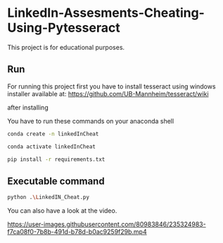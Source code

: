 # LinkedIn-Assesments-Cheating-Using-Pytesseract
This project is for educational purposes.


## Run

For running this project first you have to install tesseract using windows installer available at: https://github.com/UB-Mannheim/tesseract/wiki

after installing 

You have to run these commands on your anaconda shell

```sh 
conda create -n linkedInCheat
```
```sh
conda activate linkedInCheat
```

```sh
pip install -r requirements.txt
```

## Executable command 

```sh
python .\LinkedIN_Cheat.py
```

You can also have a look at the video.


https://user-images.githubusercontent.com/80983846/235324983-f7ca08f0-7b8b-491d-b78d-b0ac9259f29b.mp4

